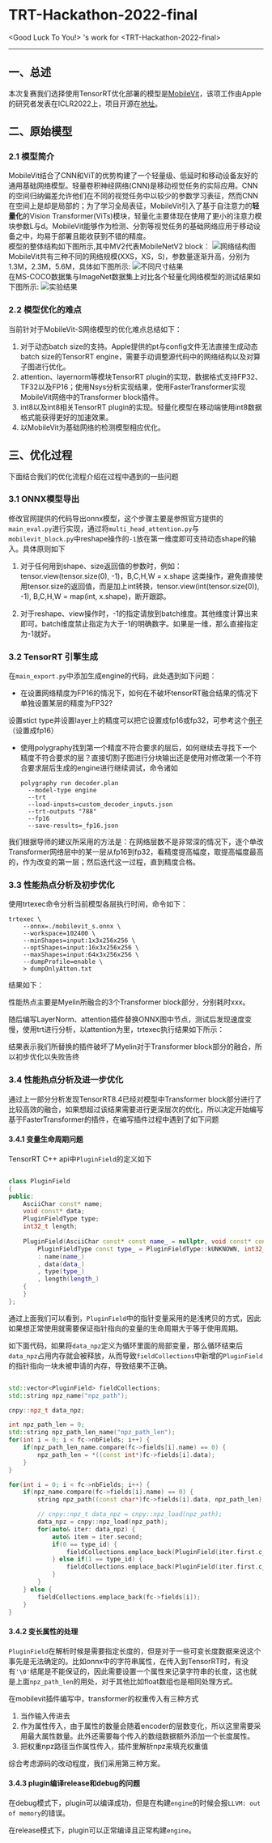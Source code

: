 # TRT-Hackathon-2022-final
&lt;Good Luck To You!> 's work for &lt;TRT-Hackathon-2022-final>

---
## 一、总述
本次复赛我们选择使用TensorRT优化部署的模型是[MobileVit](https://arxiv.org/abs/2110.02178)，该项工作由Apple的研究者发表在ICLR2022上，项目开源在[地址](https://github.com/apple/ml-cvnets)。
## 二、原始模型
### 2.1 模型简介
MobileVit结合了CNN和ViT的优势构建了一个轻量级、低延时和移动设备友好的通用基础网络模型。轻量卷积神经网络(CNN)是移动视觉任务的实际应用。CNN的空间归纳偏差允许他们在不同的视觉任务中以较少的参数学习表征，然而CNN在空间上是却是局部的；为了学习全局表征，MobileVit引入了基于自注意力的**轻量化**的Vision Transformer(ViTs)模块，轻量化主要体现在使用了更小的注意力模块参数L与d。MobileVit能够作为检测、分割等视觉任务的基础网络应用于移动设备之中，均易于部署且能收获到不错的精度。\
模型的整体结构如下图所示,其中MV2代表MobileNetV2 block：
![网络结构图](./Resources/MobileViT_arch.png) \
MobileVit共有三种不同的网络规模(XXS，XS，S)，参数量逐渐升高，分别为1.3M，2.3M，5.6M，具体如下图所示:
![不同尺寸结果](./Resources/MobileViT_size.png) \
在MS-COCO数据集与ImageNet数据集上对比各个轻量化网络模型的测试结果如下图所示:
![实验结果](./Resources/result.png)
### 2.2 模型优化的难点
当前针对于MobileVit-S网络模型的优化难点总结如下：
1. 对于动态batch size的支持。Apple提供的pt与config文件无法直接生成动态batch size的TensorRT engine，需要手动调整源代码中的网络结构以及对算子图进行优化。
2. attention、layernorm等模块TensorRT plugin的实现，数据格式支持FP32、TF32以及FP16；使用Nsys分析实现结果，使用FasterTransformer实现MobileVit网络中的Transformer block插件。
3. int8以及int8相关TensorRT plugin的实现。轻量化模型在移动端使用int8数据格式能获得更好的加速效果。
4. 以MobileVit为基础网络的检测模型相应优化。
## 三、优化过程
下面结合我们的优化流程介绍在过程中遇到的一些问题


### 3.1 ONNX模型导出
修改官网提供的代码导出onnx模型，这个步骤主要是参照官方提供的`main_eval.py`进行实现，通过将`multi_head_attention.py`与`mobilevit_block.py`中reshape操作的`-1`放在第一维度即可支持动态shape的输入。具体原则如下

1. 对于任何用到shape、size返回值的参数时，例如：tensor.view(tensor.size(0), -1)，B,C,H,W = x.shape 这类操作，避免直接使用tensor.size的返回值，而是加上int转换，tensor.view(int(tensor.size(0)), -1), B,C,H,W = map(int, x.shape)，断开跟踪。

2. 对于reshape、view操作时，-1的指定请放到batch维度。其他维度计算出来即可。batch维度禁止指定为大于-1的明确数字。如果是一维，那么直接指定为-1就好。


### 3.2 TensorRT 引擎生成
在`main_export.py`中添加生成engine的代码，此处遇到如下问题：
- 在设置网络精度为FP16的情况下，如何在不破坏tensorRT融合结果的情况下单独设置某层的精度为FP32? 

设置stict type并设置layer上的精度可以把它设置成fp16或fp32，可参考这个[例子](https://github.com/NVIDIA/trt-samples-for-hackathon-cn/blob/master/cookbook/09-Advance/StrictType/strictType.py)（设置成fp16）
- 使用polygraphy找到第一个精度不符合要求的层后，如何继续去寻找下一个精度不符合要求的层？直接切割子图进行分块输出还是使用对修改第一个不符合要求层后生成的engine进行继续调试，命令诸如
    ```shell
    polygraphy run decoder.plan 
      --model-type engine 
      --trt 
      --load-inputs=custom_decoder_inputs.json 
      --trt-outputs "788"
      --fp16  
      --save-results=_fp16.json
    ```
我们根据导师的建议所采用的方法是：在网络层数不是非常深的情况下，逐个单改Transformer网络层中的某一层从fp16到fp32，看精度提高幅度，取提高幅度最高的，作为改变的第一层；然后迭代这一过程，直到精度合格。


### 3.3 性能热点分析及初步优化
使用trtexec命令分析当前模型各层执行时间，命令如下：

```shell
trtexec \
    --onnx=./mobilevit_s.onnx \
    --workspace=102400 \
    --minShapes=input:1x3x256x256 \
    --optShapes=input:16x3x256x256 \
    --maxShapes=input:64x3x256x256 \
    --dumpProfile=enable \
    > dumpOnlyAtten.txt
```
结果如下：

性能热点主要是Myelin所融合的3个Transformer block部分，分别耗时xxx。

随后编写LayerNorm、attention插件替换ONNX图中节点，测试后发现速度变慢，使用trt进行分析，以attention为里，trtexec执行结果如下所示：

结果表示我们所替换的插件破坏了Myelin对于Transformer block部分的融合，所以初步优化以失败告终

### 3.4 性能热点分析及进一步优化
通过上一部分分析发现TensorRT8.4已经对模型中Transformer block部分进行了比较高效的融合，如果想超过该结果需要进行更深层次的优化，所以决定开始编写基于FasterTransformer的插件，在编写插件过程中遇到了如下问题

#### 3.4.1 **变量生命周期问题**

TensorRT C++ api中`PluginField`的定义如下

```c++

class PluginField
{
public:
    AsciiChar const* name;
    void const* data;
    PluginFieldType type;
    int32_t length;
 
    PluginField(AsciiChar const* const name_ = nullptr, void const* const data_ = nullptr,
        PluginFieldType const type_ = PluginFieldType::kUNKNOWN, int32_t const length_ = 0) noexcept
        : name(name_)
        , data(data_)
        , type(type_)
        , length(length_)
    {
    }
};

```

通过上面我们可以看到，`PluginField`中的指针变量采用的是浅拷贝的方式，因此如果想正常使用就需要保证指针指向的变量的生命周期大于等于使用周期。


如下面代码，如果将`data_npz`定义为循环里面的局部变量，那么循环结束后`data_npz`占用内存就会被释放，从而导致`fieldCollections`中新增的`PluginField`的指针指向一块未被申请的内存，导致结果不正确。

```c++

std::vector<PluginField> fieldCollections;
std::string npz_name("npz_path");

cnpy::npz_t data_npz;

int npz_path_len = 0;
std::string npz_path_len_name("npz_path_len");
for(int i = 0; i < fc->nbFields; i++) {
    if(npz_path_len_name.compare(fc->fields[i].name) == 0) {
        npz_path_len = *((const int*)fc->fields[i].data);
    }
}

for(int i = 0; i < fc->nbFields; i++) {
    if(npz_name.compare(fc->fields[i].name) == 0) {
        string npz_path((const char*)fc->fields[i].data, npz_path_len);

        // cnpy::npz_t data_npz = cnpy::npz_load(npz_path);
        data_npz = cnpy::npz_load(npz_path);
        for(auto& iter: data_npz) {
            auto& item = iter.second;
            if(0 == type_id) {
                fieldCollections.emplace_back(PluginField(iter.first.c_str(), item.data<float>(), PluginFieldType::kFLOAT32, item.num_vals));
            } else if(1 == type_id) {
                fieldCollections.emplace_back(PluginField(iter.first.c_str(), item.data<half>(), PluginFieldType::kFLOAT16, item.num_vals));
            }
        }
    } else {
        fieldCollections.emplace_back(fc->fields[i]);
    }
}

```

#### 3.4.2 **变长属性的处理** 

`PluginField`在解析时候是需要指定长度的，但是对于一些可变长度数据来说这个事先是无法确定的。比如onnx中的字符串属性，在传入到TensorRT时，有没有`'\0'`结尾是不能保证的，因此需要设置一个属性来记录字符串的长度，这也就是上面`npz_path_len`的用处，对于其他比如float数组也是相同处理方式。

在mobilevit插件编写中，transformer的权重传入有三种方式

1. 当作输入传进去
2. 作为属性传入，由于属性的数量会随着encoder的层数变化，所以这里需要采用最大属性数量。此外还需要每个传入的数组数据额外添加一个长度属性。
3. 把权重npz路径当作属性传入，插件里解析npz来填充权重值

综合考虑源码的改动程度，我们采用第三种方案。


#### 3.4.3 plugin编译release和debug的问题

在debug模式下，plugin可以编译成功，但是在构建`engine`的时候会报`LLVM: out of memory`的错误。

在release模式下，plugin可以正常编译且正常构建`engine`。









<!-- 1. 负优化的心路历程 nsys-ui
2. mobileVit layer 继承自BaseLayer，仿照Vit
3. plugin 需要进行修改，确定输入输出格式，以及对plugin的测试  先达到FP16 -->